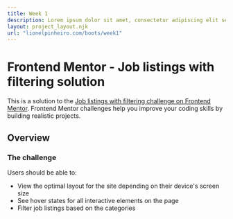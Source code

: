 ```yaml
---
title: Week 1
description: Lorem ipsum dolor sit amet, consectetur adipiscing elit sed do eiusmod tempor incididunt ut labore et dolore magna aliqua
layout: project_layout.njk
url: "lionelpinheiro.com/boots/week1"
---
```


# Frontend Mentor - Job listings with filtering solution

This is a solution to the [Job listings with filtering challenge on Frontend Mentor](https://www.frontendmentor.io/challenges/job-listings-with-filtering-ivstIPCt). Frontend Mentor challenges help you improve your coding skills by building realistic projects.

## Overview

### The challenge

Users should be able to:

- View the optimal layout for the site depending on their device's screen size
- See hover states for all interactive elements on the page
- Filter job listings based on the categories
